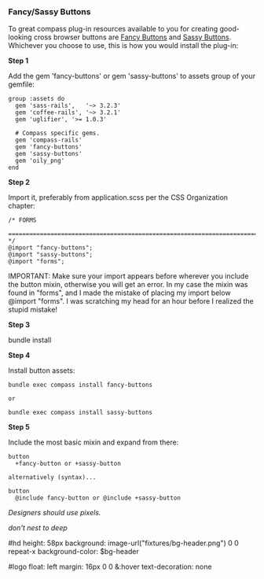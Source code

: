 
### Fancy/Sassy Buttons

To great compass plug-in resources available to you for creating good-looking cross browser buttons are [Fancy Buttons][] and [Sassy Buttons][]. Whichever you choose to use, this is how you would install the plug-in:

**Step 1**

Add the gem 'fancy-buttons' or gem 'sassy-buttons' to assets group of your gemfile:

    group :assets do
      gem 'sass-rails',   '~> 3.2.3'
      gem 'coffee-rails', '~> 3.2.1'
      gem 'uglifier', '>= 1.0.3'
    
      # Compass specific gems.
      gem 'compass-rails'
      gem 'fancy-buttons'
      gem 'sassy-buttons'
      gem 'oily_png'
    end

**Step 2**

Import it, preferably from application.scss per the CSS Organization chapter:

    /* FORMS
      ============================================================================ */
    @import "fancy-buttons";
    @import "sassy-buttons";
    @import "forms";

IMPORTANT: Make sure your import appears before wherever you include the button mixin, otherwise you will get an error. In my case the mixin was found in "forms", and I made the mistake of placing my import below @import "forms". I was scratching my head for an hour before I realized the stupid mistake!

**Step 3**

bundle install

**Step 4**

Install button assets:

    bundle exec compass install fancy-buttons
    
    or
    
    bundle exec compass install sassy-buttons

**Step 5**

Include the most basic mixin and expand from there:

    button
      +fancy-button or +sassy-button
    
    alternatively (syntax)...
    
    button
      @include fancy-button or @include +sassy-button

[Fancy Buttons]:        http://brandonmathis.com/projects/fancy-buttons/
[Sassy Buttons]:        http://jaredhardy.com/sassy-buttons/




*Designers should use pixels.*




*don't nest to deep*

#hd
  height: 58px
  background: image-url("fixtures/bg-header.png") 0 0 repeat-x
  background-color: $bg-header

#logo
  float: left
  margin: 16px 0  0
  &:hover
    text-decoration: none
